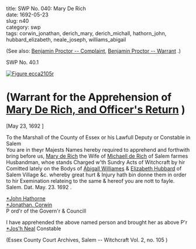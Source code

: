 title: SWP No. 040: Mary De Rich  
date: 1692-05-23  
slug: n40  
category: swp  
tags: corwin_jonathan, derich_mary, derich_michall, hathorn_john, hubbard_elizabeth, neale_joseph, williams_abigail




(See also: [Benjamin Proctor -- Complaint,](/n105.html#n105.1) [Benjamin Proctor -- Warrant](/n105.html#n105.2) .)

<div markdown class="doc" id="n40.1">

<div class="doc_id">SWP No. 40.1</div>


<span markdown class="figure">[![Figure ecca2105r](archives/ecca/thumb/ecca2105r.jpg)](archives/ecca/large/ecca2105r.jpg)</span>

# (Warrant for the Apprehension of [Mary De Rich, and Officer's Return](/tag/derich_mary.html) )

[May 23, 1692 ] 

To the Marshall of the County of Essex or his Lawfull Deputy or Constable in Salem  
You are in theyr Majests Names hereby required to apprehend and forthwith bring before us, [Mary de Rich](/tag/derich_mary.html) the Wife of [Michaell de Rich](/tag/derich_michall.html)  of Salem farmes Husbandman, whoe stands Charged w'th Sundry Acts of Witchcraft by hir Comitted lately on the Bodys of [Abigall Williames](/tag/williams_abigail.html) & [Elizabeth Hubbard](/tag/hubbard_elizabeth.html) of Salem Village &c. whereby great hurt & Injury hath bin donne them in order to hir Exemination relateing to the same & hereof you are nott to fayle. Salem. Dat.  May. 23. 1692 .

[*John Hathorne](/tag/hathorn_john.html)  
[*Jonathan. Corwin](/tag/corwin_jonathan.html)  
P ord'r of the Govern'r  & Councill 

I have apprehended the above named person and brought her as above  P'r [*Jos'h Neal](/tag/neale_joseph.html) Constable 

(Essex County Court Archives, Salem -- Witchcraft Vol. 2, no. 105 )

</div>